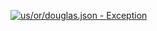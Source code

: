 [![us/or/douglas.json - Exception](https://img.shields.io/badge/us/or/douglas.json-Exception-red)](https://github.com/openaddresses/openaddresses/tree/master/sources/us/or/douglas.json)